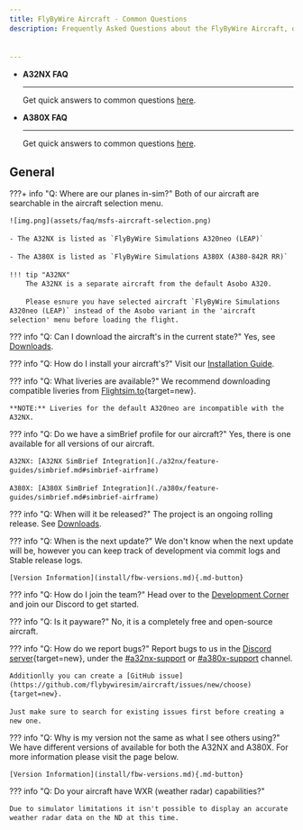 ```yaml
---
title: FlyByWire Aircraft - Common Questions 
description: Frequently Asked Questions about the FlyByWire Aircraft, detailing features, installation, and troubleshooting.


---
```


<div class="grid cards" markdown>

- **A32NX FAQ**

    ---

    Get quick answers to common questions [here](a32nx/index.md#a32nx-quick-faq).

- **A380X FAQ**

    ---

    Get quick answers to common questions [here](a380x/index.md#a380x-quick-faq).

</div>

## General

???+ info "Q: Where are our planes in-sim?"
    Both of our aircraft are searchable in the aircraft selection menu. 

    ![img.png](assets/faq/msfs-aircraft-selection.png)

    - The A32NX is listed as `FlyByWire Simulations A320neo (LEAP)`

    - The A380X is listed as `FlyByWire Simulations A380X (A380-842R RR)`

    !!! tip "A32NX"
        The A32NX is a separate aircraft from the default Asobo A320. 

        Please esnure you have selected aircraft `FlyByWire Simulations A320neo (LEAP)` instead of the Asobo variant in the 'aircraft selection' menu before loading the flight.

??? info "Q: Can I download the aircraft's in the current state?"
    Yes, see [Downloads](install/installation.md#downloads).

??? info "Q: How do I install your aircraft's?"
    Visit our [Installation Guide](install/installation.md).

??? info "Q: What liveries are available?"
    We recommend downloading compatible liveries from [Flightsim.to](https://flightsim.to/c/liveries/flybywire-a32nx/){target=new}.

    **NOTE:** Liveries for the default A320neo are incompatible with the A32NX. 

??? info "Q: Do we have a simBrief profile for our aircraft?"
    Yes, there is one available for all versions of our aircraft. 

    A32NX: [A32NX SimBrief Integration](./a32nx/feature-guides/simbrief.md#simbrief-airframe)

    A380X: [A380X SimBrief Integration](./a380x/feature-guides/simbrief.md#simbrief-airframe)

??? info "Q: When will it be released?"
    The project is an ongoing rolling release. See [Downloads](install/installation.md#downloads).

??? info "Q: When is the next update?"
    We don't know when the next update will be, however you can keep track of development via commit logs and Stable release logs.

    [Version Information](install/fbw-versions.md){.md-button}

??? info "Q: How do I join the team?"
    Head over to the [Development Corner](../dev-corner/dev-guide/index.md) and join our Discord to get started.

??? info "Q: Is it payware?"
    No, it is a completely free and open-source aircraft.

??? info "Q: How do we report bugs?"
    Report bugs to us in the [Discord server](https://discord.gg/flybywire){target=new}, under the [#a32nx-support](https://discord.com/channels/738864299392630914/785976111875751956) or [#a380x-support](https://discord.com/channels/738864299392630914/1296889278332145714) channel. 

    Additionlly you can create a [GitHub issue](https://github.com/flybywiresim/aircraft/issues/new/choose){target=new}.

    Just make sure to search for existing issues first before creating a new one.

??? info "Q: Why is my version not the same as what I see others using?"
    We have different versions of available for both the A32NX and A380X. For more information please visit the page below.

    [Version Information](install/fbw-versions.md){.md-button}

??? info "Q: Do your aircraft have WXR (weather radar) capabilities?"

    Due to simulator limitations it isn't possible to display an accurate weather radar data on the ND at this time.



